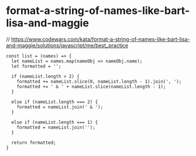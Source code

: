 # format-a-string-of-names-like-bart-lisa-and-maggie
// https://www.codewars.com/kata/format-a-string-of-names-like-bart-lisa-and-maggie/solutions/javascript/me/best_practice


```
const list = (names) => {
  let nameList = names.map(nameObj => nameObj.name);
  let formatted = '';

  if (nameList.length > 2) {
    formatted += nameList.slice(0, nameList.length - 1).join(', ');
    formatted += ' & ' + nameList.slice(nameList.length - 1);
  }

  else if (nameList.length === 2) {
    formatted = nameList.join(' & ');
  }

  else if (nameList.length === 1) {
    formatted = nameList.join('');
  }

  return formatted;
}
```
